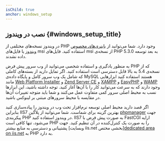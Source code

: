 ```yaml
---
isChild: true
anchor: windows_setup
---
```


## نصب در ویندوز {#windows_setup_title}

در ویندوز نسخه‌های مختلفی از PHP وجود دارد. شما می‌توانید از [باینری‌های مخصوص ویندوز][php-downloads] یا فایل‌های msi استفاده کنید. فایل‌های msi از نسخه‌ی PHP 5.3.0 به بعد توسعه داده نشدند.

به منظور یادگیری و استفاده شخصی می‌توانید از وب سرور پیش فرض PHP که از نسخه‌ی 5.4 به بالا قابل دسترسی است استفاده کنید. اگر تمایل دارید از بسته‌های کاملی که شامل یک وب سرور کامل و پایگاه داده‌ی MySQL هستند استفاده کنید ابزارهایی مانند [Web Platform Installer][wpi] و [Zend Server CE][zsce] و [XAMPP][xampp] و [EasyPHP][easyphp] و [WAMP][wamp] وجود دارند که به سرعت می‌توانید کار را با آن‌ها آغاز کنید. توجه داشته باشید، این ابزارها نسب به محیط اصلی سرور کمی متفاوت عمل می‌کنند و شما باید متوجه تغییرات آن‌ها در مقایسه با محیط سرورهای مبتنی بر لینوکس باشید.

اگر قصد دارید محیط اصلی توسعه نرم‌افزار تحت وب در ویندوز را پیاده‌سازی کنید بنابراین IIS7 بهترین گزینه برای شماست. شما می‌توانید از پلاگین [phpmanager][phpmanager] جهت پیکربندی PHP در ویندوز استفاده کنید. IIS7 به صورت پیش فرض با FastCGI ارایه می‌شود، تنها کافی است PHP را به صورت یک کنترل‌کننده در آن تنظیم کنید. جهت پشتیبانی و دسترسی به منابع بیشتر [وبسایت iis.net بخشی مختص][dedicated area on iis.net][php-iis] به PHP به دارد.

[php-downloads]: http://windows.php.net
[phpmanager]: http://phpmanager.codeplex.com/
[wpi]: http://www.microsoft.com/web/downloads/platform.aspx
[zsce]: http://www.zend.com/en/products/server-ce/
[xampp]: http://www.apachefriends.org/en/xampp.html
[easyphp]: http://www.easyphp.org/
[wamp]: http://www.wampserver.com/
[php-iis]: http://php.iis.net/

